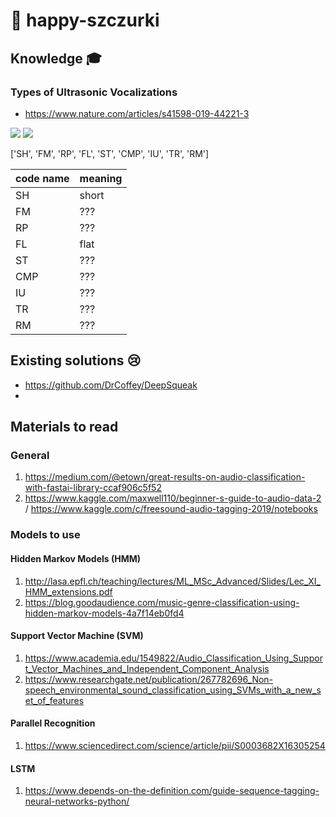 # :rat: happy-szczurki

## Knowledge :mortar_board: ##

### Types of Ultrasonic Vocalizations ###

- https://www.nature.com/articles/s41598-019-44221-3

![](https://media.springernature.com/full/springer-static/image/art%3A10.1038%2Fs41598-019-44221-3/MediaObjects/41598_2019_44221_Fig4_HTML.png?as=webp)
![](https://www.researchgate.net/profile/Maria_Luisa_Scattoni/publication/23195427/figure/fig14/AS:340731513327618@1458248131236/Typical-sonograms-of-ultrasonic-vocalizations-classified-into-ten-distinct-categories-of.png)

['SH', 'FM', 'RP', 'FL', 'ST', 'CMP', 'IU', 'TR', 'RM']

| code name | meaning |
|-----------|-------------|
| SH | short | 
| FM | ??? | 
| RP | ??? | 
| FL | flat | 
| ST | ??? | 
| CMP | ??? | 
| IU | ??? | 
| TR | ??? | 
| RM | ??? | 

## Existing solutions :cry: ##

- https://github.com/DrCoffey/DeepSqueak
- 

## Materials to read ##

### General ###
1. https://medium.com/@etown/great-results-on-audio-classification-with-fastai-library-ccaf906c5f52
2. https://www.kaggle.com/maxwell110/beginner-s-guide-to-audio-data-2 / https://www.kaggle.com/c/freesound-audio-tagging-2019/notebooks


### Models to use ###

#### Hidden Markov Models (HMM) ####
1. http://lasa.epfl.ch/teaching/lectures/ML_MSc_Advanced/Slides/Lec_XI_HMM_extensions.pdf
2. https://blog.goodaudience.com/music-genre-classification-using-hidden-markov-models-4a7f14eb0fd4

#### Support Vector Machine (SVM) ####
1. https://www.academia.edu/1549822/Audio_Classification_Using_Support_Vector_Machines_and_Independent_Component_Analysis
2. https://www.researchgate.net/publication/267782696_Non-speech_environmental_sound_classification_using_SVMs_with_a_new_set_of_features

#### Parallel Recognition ####
1. https://www.sciencedirect.com/science/article/pii/S0003682X16305254

#### LSTM ####
1. https://www.depends-on-the-definition.com/guide-sequence-tagging-neural-networks-python/
